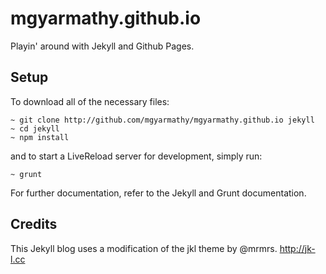 # mgyarmathy.github.io

Playin' around with Jekyll and Github Pages.

## Setup

To download all of the necessary files:

```
~ git clone http://github.com/mgyarmathy/mgyarmathy.github.io jekyll
~ cd jekyll
~ npm install
```

and to start a LiveReload server for development, simply run:

```
~ grunt
```

For further documentation, refer to the Jekyll and Grunt documentation.


## Credits

This Jekyll blog uses a modification of the jkl theme by @mrmrs. http://jk-l.cc

